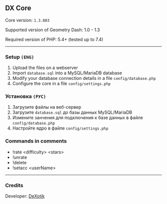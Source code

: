 ## DX Core

Core version: `1.3.003`

Supported version of Geometry Dash: 1.0 - 1.3

Required version of PHP: 5.4+ (tested up to 7.4)

---

### Setup `(ENG)`

1. Upload the files on a webserver
2. Import `database.sql` into a MySQL/MariaDB database
3. Modify your database connection details in a file `config/database.php`
4. Configure the core in a file `config/settings.php`


### Установка `(РУС)`

1. Загрузите файлы на веб-сервер
2. Загрузите `database.sql` до базы данных MySQL/MariaDB
3. Измените занчения для подключения к базе данных в файле `config/database.php`
4. Настройте ядро в файле `config/settings.php`

### Commands in comments
* !rate \<difficulty\> \<stars\>
* !unrate
* !delete
* !setacc \<userName\>

---

### Credits

Developer: [DeXotik](https://vk.com/dexotik)
